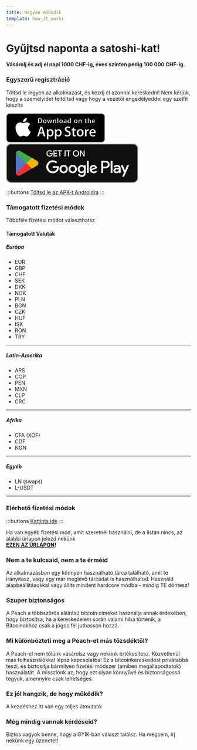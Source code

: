 ```yaml
---
title: Hogyan működik
template: how_it_works
---
```

<!--[teaser]-->
# Gyűjtsd <span>naponta</span> a satoshi-kat!

**Vásárolj és adj el napi 1000 CHF-ig, éves szinten pedig 100 000 CHF-ig.**

<!--[easy_registration]-->
### Egyszerű regisztráció

Töltsd le ingyen az alkalmazást, és kezdj el azonnal kereskedni! Nem kérjük, hogy a személyidet feltöltsd vagy hogy a vezetői engedélyeddel egy szelfit készíts

<div>
  <div class="md:flex items-end">
    <a href="https://testflight.apple.com/join/wfSPFEWG"><img class="h-180px md:h-90px" src="/img/home/download-on-the-app-store.svg" alt="Töltsd le az Apple Áruházból"></a>
    <a class="md:ml-4" href="https://play.google.com/store/apps/details?id=com.peachbitcoin.peach.mainnet"><img class="h-180px md:h-90px" src="/img/home/get-it-on-google-play.svg" alt="Töltsd le a Google Play áruházból"></a>
  </div>

  :::buttons
  [Töltsd le az APK-t Androidra](/hu/apk/)
  :::

</div>

<!--[payment_methods]-->
### Támogatott fizetési módok

Többféle fizetési módot választhatsz.<br>

#### Támogatott Valuták

##### Európa

- EUR
- GBP
- CHF
- SEK
- DKK
- NOK
- PLN
- BGN
- CZK
- HUF
- ISK
- RON
- TRY

---

##### Latin-Amerika
- ARS
- COP
- PEN
- MXN
- CLP
- CRC

---

##### Afrika
- CFA (XOF)
- CDF
- NGN

---

##### Egyéb
- LN (swaps)
- L-USDT

---

### Elérhető fizetési módok

:::buttons
[Kattints ide](https://docs.google.com/spreadsheets/d/1uqotdlQ1woALJnsLOJMwe21J4KvTvv3cnEqERqCUicg/?usp=sharing)
:::

Ha van egyéb fizetési mód, amit szeretnél használni, de a listán nincs, az alábbi űrlapon jelezd nekünk
<br>
**[EZEN AZ ŰRLAPON](https://ncxldazr6m4.typeform.com/to/SJljDnae)!**

<!--[self_custody]-->
### Nem a te kulcsaid, nem a te érméid

Az alkalmazásban egy könnyen használható tárca található, amit te irányítasz, vagy egy már meglévő tárcádat is használhatod. Használd alapbeállításokkal vagy állíts mindent hardcore módba - mindig TE döntesz!

<!--[security]-->
### Szuper biztonságos

A Peach a többszörös aláírású bitcoin címeket használja annak érdekében, hogy biztosítsa, ha a kereskedelem során valami hiba történik, a Bitcoinokhoz csak a jogos fél juthasson hozzá.

<!--[difference]-->
### Mi különbözteti meg a Peach-et más tőzsdéktől?

A Peach-el nem tőlünk vásárolsz vagy nekünk értékesítesz.
Közvetlenül más felhasználókkal lépsz kapcsolatba!
Ez a bitcoinkereskedést privátabbá teszi, és biztosítja bármilyen fizetési módszer (amiben megállapodtatok) használatát.
A missziónk az, hogy ezt olyan könnyűvé és biztonságossá tegyük, amennyire csak lehetséges.

<!--[sounds_cool]-->
### Ez jól hangzik, de hogy működik?

A kezdéshez itt van egy teljes útmutató:

<!--[questions]-->
### Még mindig vannak kérdéseid?

Biztos vagyok benne, hogy a GYIK-ban választ találsz.
Ha mégsem, írj nekünk egy üzenetet!
